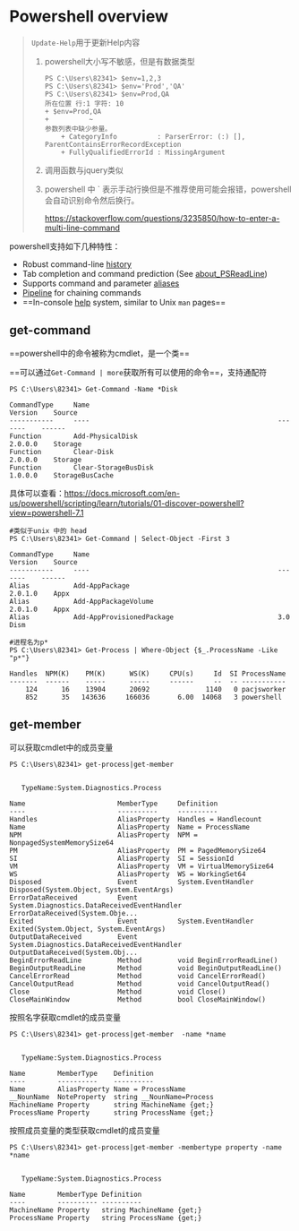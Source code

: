 # Powershell overview

> `Update-Help`用于更新Help内容
>
> 1. powershell大小写不敏感，但是有数据类型
>
>    ```
>    PS C:\Users\82341> $env=1,2,3
>    PS C:\Users\82341> $env='Prod','QA'
>    PS C:\Users\82341> $env=Prod,QA
>    所在位置 行:1 字符: 10
>    + $env=Prod,QA
>    +          ~
>    参数列表中缺少参量。
>        + CategoryInfo          : ParserError: (:) [], ParentContainsErrorRecordException
>        + FullyQualifiedErrorId : MissingArgument
>    ```
>
> 2. 调用函数与jquery类似
>
> 3. powershell 中 ` 表示手动行换但是不推荐使用可能会报错，powershell会自动识别命令然后换行。
>
>    https://stackoverflow.com/questions/3235850/how-to-enter-a-multi-line-command

powershell支持如下几种特性：

- Robust command-line [history](https://docs.microsoft.com/en-us/powershell/module/microsoft.powershell.core/about/about_history)
- Tab completion and command prediction (See [about_PSReadLine](https://docs.microsoft.com/en-us/powershell/module/psreadline/about/about_psreadline))
- Supports command and parameter [aliases](https://docs.microsoft.com/en-us/powershell/module/microsoft.powershell.core/about/about_aliases)
- [Pipeline](https://docs.microsoft.com/en-us/powershell/module/microsoft.powershell.core/about/about_pipelines) for chaining commands
- ==In-console [help](https://docs.microsoft.com/en-us/powershell/module/microsoft.powershell.core/get-help) system, similar to Unix `man` pages==

## get-command

==powershell中的命令被称为cmdlet，是一个类==

==可以通过`Get-Command | more`获取所有可以使用的命令==，支持通配符

```
PS C:\Users\82341> Get-Command -Name *Disk

CommandType     Name                                               Version    Source
-----------     ----                                               -------    ------
Function        Add-PhysicalDisk                                   2.0.0.0    Storage
Function        Clear-Disk                                         2.0.0.0    Storage
Function        Clear-StorageBusDisk                               1.0.0.0    StorageBusCache
```

具体可以查看：https://docs.microsoft.com/en-us/powershell/scripting/learn/tutorials/01-discover-powershell?view=powershell-7.1

```
#类似于unix 中的 head
PS C:\Users\82341> Get-Command | Select-Object -First 3

CommandType     Name                                               Version    Source
-----------     ----                                               -------    ------
Alias           Add-AppPackage                                     2.0.1.0    Appx
Alias           Add-AppPackageVolume                               2.0.1.0    Appx
Alias           Add-AppProvisionedPackage                          3.0        Dism

#进程名为p*
PS C:\Users\82341> Get-Process | Where-Object {$_.ProcessName -Like "p*"}

Handles  NPM(K)    PM(K)      WS(K)     CPU(s)     Id  SI ProcessName
-------  ------    -----      -----     ------     --  -- -----------
    124      16    13904      20692              1140   0 pacjsworker
    852      35   143636     166036       6.00  14068   3 powershell
```

## get-member

可以获取cmdlet中的成员变量

```
PS C:\Users\82341> get-process|get-member


   TypeName:System.Diagnostics.Process

Name                       MemberType     Definition
----                       ----------     ----------
Handles                    AliasProperty  Handles = Handlecount
Name                       AliasProperty  Name = ProcessName
NPM                        AliasProperty  NPM = NonpagedSystemMemorySize64
PM                         AliasProperty  PM = PagedMemorySize64
SI                         AliasProperty  SI = SessionId
VM                         AliasProperty  VM = VirtualMemorySize64
WS                         AliasProperty  WS = WorkingSet64
Disposed                   Event          System.EventHandler Disposed(System.Object, System.EventArgs)
ErrorDataReceived          Event          System.Diagnostics.DataReceivedEventHandler ErrorDataReceived(System.Obje...
Exited                     Event          System.EventHandler Exited(System.Object, System.EventArgs)
OutputDataReceived         Event          System.Diagnostics.DataReceivedEventHandler OutputDataReceived(System.Obj...
BeginErrorReadLine         Method         void BeginErrorReadLine()
BeginOutputReadLine        Method         void BeginOutputReadLine()
CancelErrorRead            Method         void CancelErrorRead()
CancelOutputRead           Method         void CancelOutputRead()
Close                      Method         void Close()
CloseMainWindow            Method         bool CloseMainWindow()
```

按照名字获取cmdlet的成员变量

```
PS C:\Users\82341> get-process|get-member  -name *name


   TypeName:System.Diagnostics.Process

Name        MemberType    Definition
----        ----------    ----------
Name        AliasProperty Name = ProcessName
__NounName  NoteProperty  string __NounName=Process
MachineName Property      string MachineName {get;}
ProcessName Property      string ProcessName {get;}
```

按照成员变量的类型获取cmdlet的成员变量

```
PS C:\Users\82341> get-process|get-member -membertype property -name *name


   TypeName:System.Diagnostics.Process

Name        MemberType Definition
----        ---------- ----------
MachineName Property   string MachineName {get;}
ProcessName Property   string ProcessName {get;}
```







